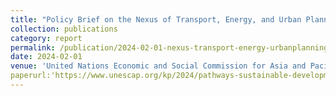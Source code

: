 ```yaml
---
title: "Policy Brief on the Nexus of Transport, Energy, and Urban Planning in Asia and the Pacific"
collection: publications
category: report
permalink: /publication/2024-02-01-nexus-transport-energy-urbanplanning
date: 2024-02-01
venue: 'United Nations Economic and Social Commission for Asia and Pacific'
paperurl:'https://www.unescap.org/kp/2024/pathways-sustainable-development-nexus-transport-energy-and-urban-planning-asia-and-pacific'
---
```

